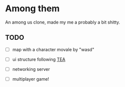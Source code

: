 # Among them

An among us clone, made my me a probably a bit shitty.

## TODO

- [ ] map with a character movale by "wasd"
- [ ] ui structure following [TEA](https://guide.elm-lang.org/architecture/)
- [ ] networking server
- [ ] multiplayer game!

